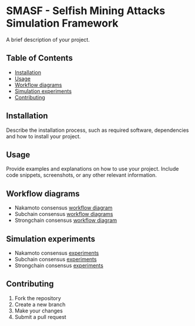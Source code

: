 # SMASF - Selfish Mining Attacks Simulation Framework

A brief description of your project.

## Table of Contents

- [Installation](#installation)
- [Usage](#usage)
- [Workflow diagrams](#workflow-diagrams)
- [Simulation experiments](#simulation-experiments)
- [Contributing](#contributing)

## Installation

Describe the installation process, such as required software, dependencies
and how to install your project.

## Usage

Provide examples and explanations on how to use your project.
Include code snippets, screenshots, or any other relevant information.

## Workflow diagrams

- Nakamoto consensus [workflow diagram](https://miro.com/app/board/uXjVMeBFZw8=/?share_link_id=254956633663)
- Subchain consensus [workflow diagrams](https://miro.com/app/board/uXjVMaBHSA8=/?share_link_id=48031802517)
- Strongchain consensus [workflow diagram](https://miro.com/app/board/uXjVMZAjw5U=/?share_link_id=459699217455)

## Simulation experiments

- Nakamoto consensus [experiments](https://docs.google.com/spreadsheets/d/1r0Z_4taUu02thfOkYR5kpf8HQZtsEOo_rOAvAe1AEfY/edit?usp=sharing)
- Subchain consensus [experiments](https://docs.google.com/spreadsheets/d/1a80sRPVeCZLRKrEKM773YdYKN81VQ0mvEjrtVyps9TE/edit?usp=sharing)
- Strongchain consensus [experiments](https://docs.google.com/spreadsheets/d/11LNUFQWlYa0BoNCNpiqozMAT0ijv4Eowrk6TKHE95MM/edit?usp=sharing)

## Contributing

1. Fork the repository
2. Create a new branch
3. Make your changes
4. Submit a pull request
